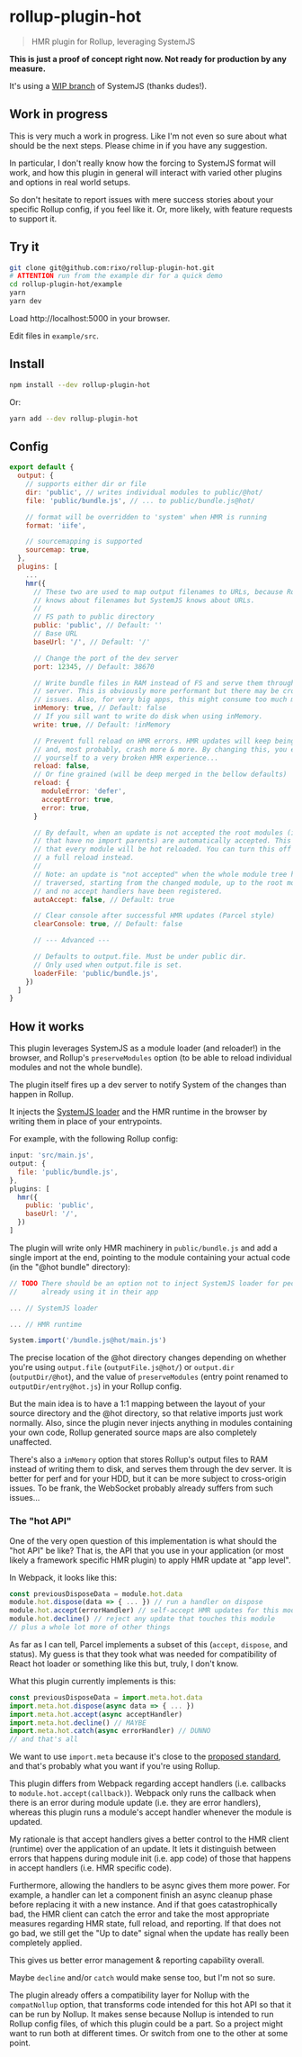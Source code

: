 # rollup-plugin-hot

> HMR plugin for Rollup, leveraging SystemJS

**This is just a proof of concept right now. Not ready for production by any measure.**

It's using a [WIP branch](https://github.com/LarsDenBakker/systemjs/tree/reload) of SystemJS (thanks dudes!).

## Work in progress

This is very much a work in progress. Like I'm not even so sure about what should be the next steps. Please chime in if you have any suggestion.

In particular, I don't really know how the forcing to SystemJS format will work, and how this plugin in general will interact with varied other plugins and options in real world setups.

So don't hesitate to report issues with mere success stories about your specific Rollup config, if you feel like it. Or, more likely, with feature requests to support it.

## Try it

```bash
git clone git@github.com:rixo/rollup-plugin-hot.git
# ATTENTION run from the example dir for a quick demo
cd rollup-plugin-hot/example
yarn
yarn dev
```

Load http://localhost:5000 in your browser.

Edit files in `example/src`.

## Install

~~~bash
npm install --dev rollup-plugin-hot
~~~

Or:

~~~bash
yarn add --dev rollup-plugin-hot
~~~

## Config

~~~js
export default {
  output: {
    // supports either dir or file
    dir: 'public', // writes individual modules to public/@hot/
    file: 'public/bundle.js', // ... to public/bundle.js@hot/

    // format will be overridden to 'system' when HMR is running
    format: 'iife',

    // sourcemapping is supported
    sourcemap: true,
  },
  plugins: [
    ...
    hmr({
      // These two are used to map output filenames to URLs, because Rollup
      // knows about filenames but SystemJS knows about URLs.
      //
      // FS path to public directory
      public: 'public', // Default: ''
      // Base URL
      baseUrl: '/', // Default: '/'

      // Change the port of the dev server
      port: 12345, // Default: 38670

      // Write bundle files in RAM instead of FS and serve them through the dev
      // server. This is obviously more performant but there may be cross domain
      // issues. Also, for very big apps, this might consume too much memory.
      inMemory: true, // Default: false
      // If you sill want to write do disk when using inMemory.
      write: true, // Default: !inMemory

      // Prevent full reload on HMR errors. HMR updates will keep being applied
      // and, most probably, crash more & more. By changing this, you expose
      // yourself to a very broken HMR experience...
      reload: false,
      // Or fine grained (will be deep merged in the bellow defaults)
      reload: {
        moduleError: 'defer',
        acceptError: true,
        error: true,
      }

      // By default, when an update is not accepted the root modules (i.e. those
      // that have no import parents) are automatically accepted. This means
      // that every module will be hot reloaded. You can turn this off to do
      // a full reload instead.
      //
      // Note: an update is "not accepted" when the whole module tree has been
      // traversed, starting from the changed module, up to the root module(s),
      // and no accept handlers have been registered.
      autoAccept: false, // Default: true

      // Clear console after successful HMR updates (Parcel style)
      clearConsole: true, // Default: false

      // --- Advanced ---

      // Defaults to output.file. Must be under public dir.
      // Only used when output.file is set.
      loaderFile: 'public/bundle.js',
    })
  ]
}
~~~

## How it works

This plugin leverages SystemJS as a module loader (and reloader!) in the browser, and Rollup's `preserveModules` option (to be able to reload individual modules and not the whole bundle).

The plugin itself fires up a dev server to notify System of the changes than happen in Rollup.

It injects the [SystemJS loader](https://github.com/systemjs/systemjs#2-systemjs-loader) and the HMR runtime in the browser by writing them in place of your entrypoints.

For example, with the following Rollup config:

~~~js
input: 'src/main.js',
output: {
  file: 'public/bundle.js',
},
plugins: [
  hmr({
    public: 'public',
    baseUrl: '/',
  })
]
~~~

The plugin will write only HMR machinery in `public/bundle.js` and add a single import at the end, pointing to the module containing your actual code (in the "@hot bundle" directory):

~~~js
// TODO There should be an option not to inject SystemJS loader for people
//      already using it in their app

... // SystemJS loader

... // HMR runtime

System.import('/bundle.js@hot/main.js')
~~~

The precise location of the @hot directory changes depending on whether you're using `output.file` (`outputFile.js@hot/`) or `output.dir` (`outputDir/@hot`), and the value of `preserveModules` (entry point renamed to `outputDir/entry@hot.js`) in your Rollup config.

But the main idea is to have a 1:1 mapping between the layout of your source directory and the @hot directory, so that relative imports just work normally. Also, since the plugin never injects anything in modules containing your own code, Rollup generated source maps are also completely unaffected.

There's also a `inMemory` option that stores Rollup's output files to RAM instead of writing them to disk, and serves them through the dev server. It is better for perf and for your HDD, but it can be more subject to cross-origin issues. To be frank, the WebSocket probably already suffers from such issues...

### The "hot API"

One of the very open question of this implementation is what should the "hot API" be like? That is, the API that you use in your application (or most likely a framework specific HMR plugin) to apply HMR update at "app level".

In Webpack, it looks like this:

~~~js
const previousDisposeData = module.hot.data
module.hot.dispose(data => { ... }) // run a handler on dispose
module.hot.accept(errorHandler) // self-accept HMR updates for this module
module.hot.decline() // reject any update that touches this module
// plus a whole lot more of other things
~~~

As far as I can tell, Parcel implements a subset of this (`accept`, `dispose`, and status). My guess is that they took what was needed for compatibility of React hot loader or something like this but, truly, I don't know.

What this plugin currently implements is this:

~~~js
const previousDisposeData = import.meta.hot.data
import.meta.hot.dispose(async data => { ... })
import.meta.hot.accept(async acceptHandler)
import.meta.hot.decline() // MAYBE
import.meta.hot.catch(async errorHandler) // DUNNO
// and that's all
~~~

We want to use `import.meta` because it's close to the [proposed standard](https://github.com/tc39/proposal-import-meta/#importmeta), and that's probably what you want if you're using Rollup.

This plugin differs from Webpack regarding accept handlers (i.e. callbacks to `module.hot.accept(callback)`). Webpack only runs the callback when there is an error during module update (i.e. they are error handlers), whereas this plugin runs a module's accept handler whenever the module is updated.

My rationale is that accept handlers gives a better control to the HMR client (runtime) over the application of an update. It lets it distinguish between errors that happens during module init (i.e. app code) of those that happens in accept handlers (i.e. HMR specific code).

Furthermore, allowing the handlers to be async gives them more power. For example, a handler can let a component finish an async cleanup phase before replacing it with a new instance. And if that goes catastrophically bad, the HMR client can catch the error and take the most appropriate measures regarding HMR state, full reload, and reporting. If that does not go bad, we still get the "Up to date" signal when the update has really been completely applied.

This gives us better error management & reporting capability overall.

Maybe `decline` and/or `catch` would make sense too, but I'm not so sure.

The plugin already offers a compatibility layer for Nollup with the `compatNollup` option, that transforms code intended for this hot API so that it can be run by Nollup. It makes sense because Nollup is intended to run Rollup config files, of which this plugin could be a part. So a project might want to run both at different times. Or switch from one to the other at some point.
